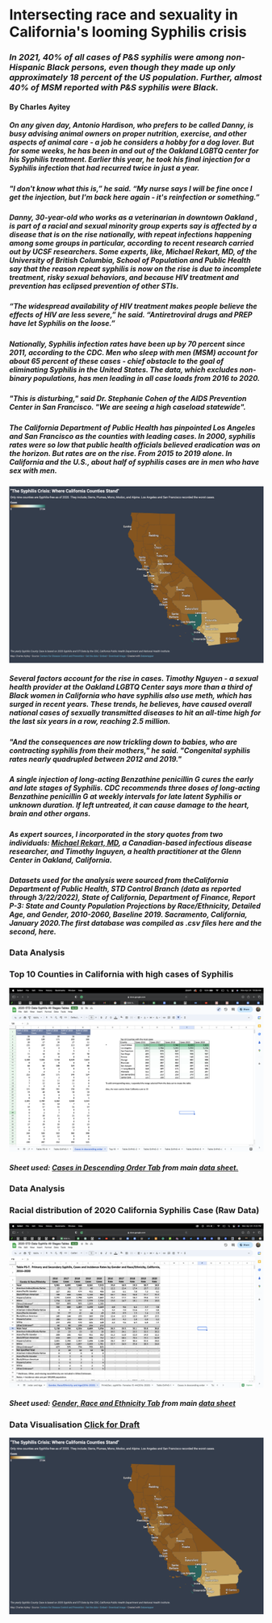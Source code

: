 # Intersecting race and sexuality in California's looming Syphilis crisis 

### *In 2021, 40% of all cases of P&S syphilis were among non-Hispanic Black persons, even though they made up only approximately 18 percent of the US population. Further, almost 40% of MSM reported with P&S syphilis were Black.*

#### By Charles Ayitey

##### On any given day, Antonio Hardison, who prefers to be called Danny, is busy advising animal owners on proper nutrition, exercise, and other aspects of animal care - a job he considers a hobby for a dog lover. But for some weeks, he has been in and out of the Oakland LGBTQ center for his Syphilis treatment. Earlier this year, he took his final injection for a Syphilis infection that had recurred twice in just a year.
 
##### "I don't know what this is,” he said. “My nurse says I will be fine once I get the injection, but I'm back here again - it's reinfection or something.”
 
##### Danny, 30-year-old who works as a veterinarian in downtown Oakland , is part of a racial and sexual minority group experts say is affected by a disease that is on the rise nationally, with repeat infections happening among some groups in particular, according to recent research carried out by UCSF researchers. Some experts, like, Michael Rekart, MD, of the University of British Columbia, School of Population and Public Health say that the reason repeat syphilis is now on the rise is due to incomplete treatment, risky sexual behaviors, and because HIV treatment and prevention has eclipsed prevention of other STIs.
 
##### “The widespread availability of HIV treatment makes people believe the effects of HIV are less severe,” he said. “Antiretroviral drugs and PREP have let Syphilis on the loose.”
 
##### Nationally, Syphilis infection rates have been up by 70 percent since 2011, according to the CDC. Men who sleep with men (MSM) account for about 65 percent of these cases - chief obstacle to the goal of eliminating Syphilis in the United States. The data, which excludes non-binary populations, has men leading in all case loads from 2016 to 2020. 

##### "This is disturbing," said Dr. Stephanie Cohen of the AIDS Prevention Center in San Francisco. "We are seeing a high caseload statewide".

##### The California Department of Public Health has pinpointed Los Angeles and San Francisco as the counties with leading cases. In 2000, syphilis rates were so low that public health officials believed eradication was on the horizon. But rates are on the rise. From 2015 to 2019 alone. In California and the U.S., about half of syphilis cases are in men who have sex with men. 
![Image](https://github.com/Chuck2023/J296_Final_Project/blob/a223b38042a845b2f5a16b97029c7990ba51420a/Screenshot%20Data%20Wrapper%20Map.png)

##### Several factors account for the rise in cases. Timothy Nguyen - a sexual health provider at the Oakland LGBTQ Center says more than a third of Black women in California who have syphilis also use meth, which has surged in recent years. These trends, he believes, have caused overall national cases of sexually transmitted diseases to hit an all-time high for the last six years in a row, reaching 2.5 million. 

##### "And the consequences are now trickling down to babies, who are contracting syphilis from their mothers," he said. "Congenital syphilis rates nearly quadrupled between 2012 and 2019."


##### A single injection of long-acting Benzathine penicillin G cures the early and late stages of Syphilis. CDC recommends three doses of long-acting Benzathine penicillin G at weekly intervals for late latent Syphilis or unknown duration. If left untreated, it can cause damage to the heart, brain and other organs.
 
##### As expert sources, I incorporated in the story quotes from two individuals: [Michael Rekart, MD](https://www.ncbi.nlm.nih.gov/pmc/articles/PMC5537507/), a Canadian-based infectious disease researcher, and Timothy Inguyen, a health practitioner at the Glenn Center in Oakland, California. 

##### Datasets used for the analysis were sourced from theCalifornia Department of Public Health, STD Control Branch (data as reported through 3/22/2022), State of California, Department of Finance, Report P-3: State and County Population Projections by Race/Ethnicity, Detailed Age, and Gender, 2010-2060, Baseline 2019.  Sacramento, California, January 2020.The first database was compiled as .csv files here and the second, here.

### Data Analysis 

### Top 10 Counties in California with high cases of Syphilis

![Screenshot](https://github.com/Chuck2023/J296_Final_Project/raw/dd8b78485adb32a91304ce83729b6d4a5ce7aef2/Screenshot%202023-04-24%20at%2010.58.34%20AM.png)
##### *Sheet used: [Cases in Descending Order Tab](https://docs.google.com/spreadsheets/d/1ybdrvJRTW-zOerrtgUs66rL6AusCwOfS/edit?usp=sharing&ouid=107250021534490384677&rtpof=true&sd=true) from main [data sheet.](https://docs.google.com/spreadsheets/d/1ybdrvJRTW-zOerrtgUs66rL6AusCwOfS/edit?usp=sharing&ouid=107250021534490384677&rtpof=true&sd=true)*


### Data Analysis

### Racial distribution of 2020 California Syphilis Case (Raw Data)
![Screenshot](https://github.com/Chuck2023/J296_Final_Project/blob/7f088d4243b1d4af2fba01544f729c5148e19d47/Screenshot%202023-04-24%20at%204.22.26%20PM.png)
##### *Sheet used: [Gender, Race and Ethnicity Tab](https://docs.google.com/spreadsheets/d/1ybdrvJRTW-zOerrtgUs66rL6AusCwOfS/edit?usp=sharing&ouid=107250021534490384677&rtpof=true&sd=true) from main [data sheet](https://docs.google.com/spreadsheets/d/1ybdrvJRTW-zOerrtgUs66rL6AusCwOfS/edit?usp=sharing&ouid=107250021534490384677&rtpof=true&sd=true)*


### Data Visualisation [Click for Draft](https://datawrapper.dwcdn.net/vBIlP/1/)

![Image](https://github.com/Chuck2023/J296_Final_Project/blob/a223b38042a845b2f5a16b97029c7990ba51420a/Screenshot%20Data%20Wrapper%20Map.png)

